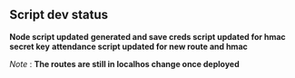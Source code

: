 <h2> Script dev status</h3>

__Node script updated__
__generated and save creds script updated for hmac secret key__
__attendance script updated for new route and hmac__

*Note* : __The routes are still in localhos change once deployed__